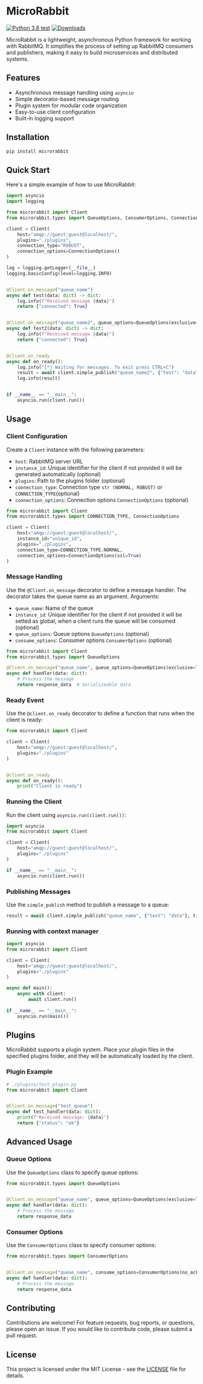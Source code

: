 # MicroRabbit

[![Python 3.8 test](https://github.com/TonnoBelloSnello/microrabbit/actions/workflows/test-3_8.yml/badge.svg)](https://github.com/TonnoBelloSnello/microrabbit/actions/workflows/test-3_8.yml) 
[![Downloads](https://static.pepy.tech/badge/microrabbit)](https://pepy.tech/project/microrabbit)

MicroRabbit is a lightweight, asynchronous Python framework for working with RabbitMQ. It simplifies the process of
setting up RabbitMQ consumers and publishers, making it easy to build microservices and distributed systems.

## Features

- Asynchronous message handling using `asyncio`
- Simple decorator-based message routing
- Plugin system for modular code organization
- Easy-to-use client configuration
- Built-in logging support

## Installation

```bash
pip install microrabbit
```

## Quick Start

Here's a simple example of how to use MicroRabbit:

```python
import asyncio
import logging

from microrabbit import Client
from microrabbit.types import QueueOptions, ConsumerOptions, ConnectionOptions

client = Client(
    host="amqp://guest:guest@localhost/",
    plugins="./plugins",
    connection_type="ROBUST",
    connection_options=ConnectionOptions()
)

log = logging.getLogger(__file__)
logging.basicConfig(level=logging.INFO)


@Client.on_message("queue_name")
async def test(data: dict) -> dict:
    log.info(f"Received message {data}")
    return {"connected": True}


@Client.on_message("queue_name2", queue_options=QueueOptions(exclusive=True), consume_options=ConsumerOptions(no_ack=True))
async def test2(data: dict) -> dict:
    log.info(f"Received message {data}")
    return {"connected": True}


@client.on_ready
async def on_ready():
    log.info("[*] Waiting for messages. To exit press CTRL+C")
    result = await client.simple_publish("queue_name2", {"test": "data"}, timeout=2, decode=True)
    log.info(result)


if __name__ == "__main__":
    asyncio.run(client.run())

```

## Usage

### Client Configuration

Create a `Client` instance with the following parameters:

- `host`: RabbitMQ server URL
- `instance_id`: Unique identifier for the client if not provided it will be generated automatically (optional)
- `plugins`: Path to the plugins folder (optional)
- `connection_type`: Connection type `str (NORMAL, ROBUST)` or `CONNECTION_TYPE`(optional)
- `connection_options`: Connection options `ConnectionOptions` (optional)

```python
from microrabbit import Client
from microrabbit.types import CONNECTION_TYPE, ConnectionOptions

client = Client(
    host="amqp://guest:guest@localhost/",
    instance_id="unique_id",
    plugins="./plugins",
    connection_type=CONNECTION_TYPE.NORMAL,
    connection_options=ConnectionOptions(ssl=True)
)

```

### Message Handling

Use the `@Client.on_message` decorator to define a message handler. The decorator takes the queue name as an argument.
Arguments:
- `queue_name`: Name of the queue
- `instance_id`: Unique identifier for the client if not provided it will be setted as global, 
when a client runs the queue will be consumed (optional)
- `queue_options`: Queue options `QueueOptions` (optional)
- `consume_options`: Consumer options `ConsumerOptions` (optional)
```python
from microrabbit import Client
from microrabbit.types import QueueOptions

@Client.on_message("queue_name", queue_options=QueueOptions(exclusive=True))
async def handler(data: dict):
    # Process the message
    return response_data  # Serializeable data

```

### Ready Event

Use the `@client.on_ready` decorator to define a function that runs when the client is ready:

```python
from microrabbit import Client

client = Client(
    host="amqp://guest:guest@localhost/",
    plugins="./plugins"
)


@client.on_ready
async def on_ready():
    print("Client is ready")

```

### Running the Client

Run the client using `asyncio.run(client.run())`:

```python
import asyncio
from microrabbit import Client

client = Client(
    host="amqp://guest:guest@localhost/",
    plugins="./plugins"
)

if __name__ == "__main__":
    asyncio.run(client.run())

```

### Publishing Messages

Use the `simple_publish` method to publish a message to a queue:

```python
result = await client.simple_publish("queue_name", {"test": "data"}, timeout=2, decode=True)
```

### Running with context manager

```python
import asyncio
from microrabbit import Client

client = Client(
    host="amqp://guest:guest@localhost/",
    plugins="./plugins"
)

async def main():
    async with client:
        await client.run()
        
if __name__ == "__main__":
    asyncio.run(main())

```

## Plugins

MicroRabbit supports a plugin system.
Place your plugin files in the specified plugins folder, and they will be automatically
loaded by the client.

### Plugin Example

```python
# ./plugins/test_plugin.py
from microrabbit import Client


@Client.on_message("test_queue")
async def test_handler(data: dict):
    print(f"Received message: {data}")
    return {"status": "ok"}

```

## Advanced Usage

### Queue Options

Use the `QueueOptions` class to specify queue options:

```python
from microrabbit.types import QueueOptions


@Client.on_message("queue_name", queue_options=QueueOptions(exclusive=True))
async def handler(data: dict):
    # Process the message
    return response_data

```

### Consumer Options

Use the `ConsumerOptions` class to specify consumer options:

```python
from microrabbit.types import ConsumerOptions


@Client.on_message("queue_name", consume_options=ConsumerOptions(no_ack=True))
async def handler(data: dict):
    # Process the message
    return response_data

```

## Contributing

Contributions are welcome! For feature requests, bug reports, or questions, please open an issue.
If you would like to contribute code, please submit a pull request.

## License

This project is licensed under the MIT License - see the [LICENSE](LICENSE) file for details.
